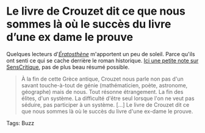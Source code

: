 # Le livre de Crouzet dit ce que nous sommes là où le succès du livre d&#8217;une ex dame le prouve

Quelques lecteurs d'[*Ératosthène*](http://blog.tcrouzet.com/eratosthene/) m'apportent un peu de soleil. Parce qu'ils ont senti ce qui se cache derrière le roman historique. [Ici une petite note sur SensCritique](http://www.senscritique.com/livre/Eratosthene/critique/38352903), pas de plus beau résumé possible.

> À la fin de cette Grèce antique, Crouzet nous parle non pas d'un savant touche-à-tout de génie (mathématicien, poète, astronome, géographe) mais de nous. Tout résonne étrangement. La fin des élites, d'un système. La difficulté d'être seul lorsque l'on ne veut pas séduire, pas participer à un système. \[…\] Le livre de Crouzet dit ce que nous sommes là où le succès du livre d'une ex-dame le prouve.

Tags: Buzz